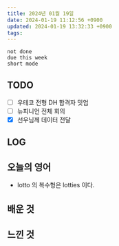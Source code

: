 ```yaml
---
title: 2024년 01월 19일
date: 2024-01-19 11:12:56 +0900
updated: 2024-01-19 13:32:33 +0900
tags: 
---
```


```tasks
not done 
due this week
short mode
```

## TODO

- [ ] 우테코 전형 DH 합격자 밋업
- [ ] 뉴피니언 전체 회의
- [x] 선우님께 데이터 전달

## LOG

## 오늘의 영어

- lotto 의 복수형은 lotties 이다. 

## 배운 것

## 느낀 것